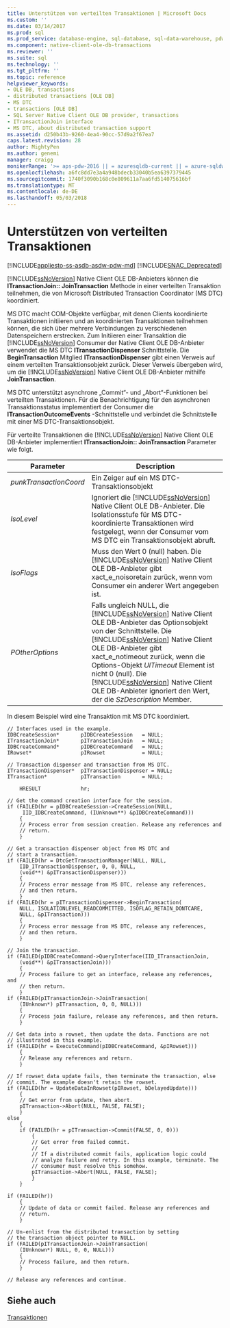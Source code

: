 ```yaml
---
title: Unterstützen von verteilten Transaktionen | Microsoft Docs
ms.custom: ''
ms.date: 03/14/2017
ms.prod: sql
ms.prod_service: database-engine, sql-database, sql-data-warehouse, pdw
ms.component: native-client-ole-db-transactions
ms.reviewer: ''
ms.suite: sql
ms.technology: ''
ms.tgt_pltfrm: ''
ms.topic: reference
helpviewer_keywords:
- OLE DB, transactions
- distributed transactions [OLE DB]
- MS DTC
- transactions [OLE DB]
- SQL Server Native Client OLE DB provider, transactions
- ITransactionJoin interface
- MS DTC, about distributed transaction support
ms.assetid: d250b43b-9260-4ea4-90cc-57d9a2f67ea7
caps.latest.revision: 28
author: MightyPen
ms.author: genemi
manager: craigg
monikerRange: '>= aps-pdw-2016 || = azuresqldb-current || = azure-sqldw-latest || >= sql-server-2016 || = sqlallproducts-allversions'
ms.openlocfilehash: a6fc8dd7e3a4a948bdecb33040b5ea6397379445
ms.sourcegitcommit: 1740f3090b168c0e809611a7aa6fd514075616bf
ms.translationtype: MT
ms.contentlocale: de-DE
ms.lasthandoff: 05/03/2018
---
```

# <a name="supporting-distributed-transactions"></a>Unterstützen von verteilten Transaktionen
[!INCLUDE[appliesto-ss-asdb-asdw-pdw-md](../../includes/appliesto-ss-asdb-asdw-pdw-md.md)]
[!INCLUDE[SNAC_Deprecated](../../includes/snac-deprecated.md)]

  [!INCLUDE[ssNoVersion](../../includes/ssnoversion-md.md)] Native Client OLE DB-Anbieters können die **ITransactionJoin:: JoinTransaction** Methode in einer verteilten Transaktion teilnehmen, die von Microsoft Distributed Transaction Coordinator (MS DTC) koordiniert.  
  
 MS DTC macht COM-Objekte verfügbar, mit denen Clients koordinierte Transaktionen initiieren und an koordinierten Transaktionen teilnehmen können, die sich über mehrere Verbindungen zu verschiedenen Datenspeichern erstrecken. Zum Initiieren einer Transaktion die [!INCLUDE[ssNoVersion](../../includes/ssnoversion-md.md)] Consumer der Native Client OLE DB-Anbieter verwendet die MS DTC **ITransactionDispenser** Schnittstelle. Die **BeginTransaction** Mitglied **ITransactionDispenser** gibt einen Verweis auf einem verteilten Transaktionsobjekt zurück. Dieser Verweis übergeben wird, um die [!INCLUDE[ssNoVersion](../../includes/ssnoversion-md.md)] Native Client OLE DB-Anbieter mithilfe **JoinTransaction**.  
  
 MS DTC unterstützt asynchrone „Commit“- und „Abort“-Funktionen bei verteilten Transaktionen. Für die Benachrichtigung für den asynchronen Transaktionsstatus implementiert der Consumer die **ITransactionOutcomeEvents** -Schnittstelle und verbindet die Schnittstelle mit einer MS DTC-Transaktionsobjekt.  
  
 Für verteilte Transaktionen die [!INCLUDE[ssNoVersion](../../includes/ssnoversion-md.md)] Native Client OLE DB-Anbieter implementiert **ITransactionJoin:: JoinTransaction** Parameter wie folgt.  
  
|Parameter|Description|  
|---------------|-----------------|  
|*punkTransactionCoord*|Ein Zeiger auf ein MS DTC-Transaktionsobjekt|  
|*IsoLevel*|Ignoriert die [!INCLUDE[ssNoVersion](../../includes/ssnoversion-md.md)] Native Client OLE DB-Anbieter. Die Isolationsstufe für MS DTC-koordinierte Transaktionen wird festgelegt, wenn der Consumer vom MS DTC ein Transaktionsobjekt abruft.|  
|*IsoFlags*|Muss den Wert 0 (null) haben. Die [!INCLUDE[ssNoVersion](../../includes/ssnoversion-md.md)] Native Client OLE DB-Anbieter gibt xact_e_noisoretain zurück, wenn vom Consumer ein anderer Wert angegeben ist.|  
|*POtherOptions*|Falls ungleich NULL, die [!INCLUDE[ssNoVersion](../../includes/ssnoversion-md.md)] Native Client OLE DB-Anbieter das Optionsobjekt von der Schnittstelle. Die [!INCLUDE[ssNoVersion](../../includes/ssnoversion-md.md)] Native Client OLE DB-Anbieter gibt xact_e_notimeout zurück, wenn die Options-Objekt *UlTimeout* Element ist nicht 0 (null). Die [!INCLUDE[ssNoVersion](../../includes/ssnoversion-md.md)] Native Client OLE DB-Anbieter ignoriert den Wert, der die *SzDescription* Member.|  
  
 In diesem Beispiel wird eine Transaktion mit MS DTC koordiniert.  
  
```  
// Interfaces used in the example.  
IDBCreateSession*       pIDBCreateSession   = NULL;  
ITransactionJoin*       pITransactionJoin   = NULL;  
IDBCreateCommand*       pIDBCreateCommand   = NULL;  
IRowset*                pIRowset            = NULL;  
  
// Transaction dispenser and transaction from MS DTC.  
ITransactionDispenser*  pITransactionDispenser = NULL;  
ITransaction*           pITransaction       = NULL;  
  
    HRESULT             hr;  
  
// Get the command creation interface for the session.  
if (FAILED(hr = pIDBCreateSession->CreateSession(NULL,  
     IID_IDBCreateCommand, (IUnknown**) &pIDBCreateCommand)))  
    {  
    // Process error from session creation. Release any references and  
    // return.  
    }  
  
// Get a transaction dispenser object from MS DTC and  
// start a transaction.  
if (FAILED(hr = DtcGetTransactionManager(NULL, NULL,  
    IID_ITransactionDispenser, 0, 0, NULL,  
    (void**) &pITransactionDispenser)))  
    {  
    // Process error message from MS DTC, release any references,  
    // and then return.  
    }  
if (FAILED(hr = pITransactionDispenser->BeginTransaction(  
    NULL, ISOLATIONLEVEL_READCOMMITTED, ISOFLAG_RETAIN_DONTCARE,  
    NULL, &pITransaction)))  
    {  
    // Process error message from MS DTC, release any references,  
    // and then return.  
    }  
  
// Join the transaction.  
if (FAILED(pIDBCreateCommand->QueryInterface(IID_ITransactionJoin,  
    (void**) &pITransactionJoin)))  
    {  
    // Process failure to get an interface, release any references, and  
    // then return.  
    }  
if (FAILED(pITransactionJoin->JoinTransaction(  
    (IUnknown*) pITransaction, 0, 0, NULL)))  
    {  
    // Process join failure, release any references, and then return.  
    }  
  
// Get data into a rowset, then update the data. Functions are not  
// illustrated in this example.  
if (FAILED(hr = ExecuteCommand(pIDBCreateCommand, &pIRowset)))  
    {  
    // Release any references and return.  
    }  
  
// If rowset data update fails, then terminate the transaction, else  
// commit. The example doesn't retain the rowset.  
if (FAILED(hr = UpdateDataInRowset(pIRowset, bDelayedUpdate)))  
    {  
    // Get error from update, then abort.  
    pITransaction->Abort(NULL, FALSE, FALSE);  
    }  
else  
    {  
    if (FAILED(hr = pITransaction->Commit(FALSE, 0, 0)))  
        {  
        // Get error from failed commit.  
        //  
        // If a distributed commit fails, application logic could  
        // analyze failure and retry. In this example, terminate. The   
        // consumer must resolve this somehow.  
        pITransaction->Abort(NULL, FALSE, FALSE);  
        }  
    }  
  
if (FAILED(hr))  
    {  
    // Update of data or commit failed. Release any references and  
    // return.  
    }  
  
// Un-enlist from the distributed transaction by setting   
// the transaction object pointer to NULL.  
if (FAILED(pITransactionJoin->JoinTransaction(  
    (IUnknown*) NULL, 0, 0, NULL)))  
    {  
    // Process failure, and then return.  
    }  
  
// Release any references and continue.  
```  
  
## <a name="see-also"></a>Siehe auch  
 [Transaktionen](../../relational-databases/native-client-ole-db-transactions/transactions.md)  
  
  
